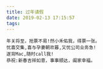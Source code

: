 ```yaml
---
title: 过年请假
date: 2019-02-13 17:15:57
tags:
---
```



    年关将至，抢票不易!然小禾佑我，得票一张。
    忧喜交集,喜与孕妻朝欢暮,又忧公司业务急!
    遂背Mac,随时call我!
    恭祝:新春吉祥如意，事事顺达，阖家幸福。
    

    